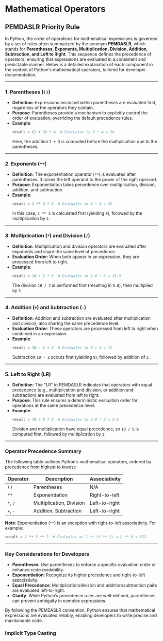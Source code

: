 # Mathematical Operators

## PEMDASLR Priority Rule
In Python, the order of operations for mathematical expressions is governed by a set of rules often summarized by the acronym **PEMDASLR**, which stands for **Parentheses, Exponents, Multiplication, Division, Addition, Subtraction, and Left to Right**. This sequence defines the precedence of operators, ensuring that expressions are evaluated in a consistent and predictable manner. Below is a detailed explanation of each component in the context of Python's mathematical operators, tailored for developer documentation.

---

### 1. **Parentheses (`()`)**  
- **Definition**: Expressions enclosed within parentheses are evaluated first, regardless of the operators they contain.  
- **Purpose**: Parentheses provide a mechanism to explicitly control the order of evaluation, overriding the default precedence rules.  
- **Example**:  
  ```python  
  result = (2 + 3) * 4  # Evaluates to 5 * 4 = 20  
  ```  
  Here, the addition `2 + 3` is computed before the multiplication due to the parentheses.

---

### 2. **Exponents (`**`)**  
- **Definition**: The exponentiation operator (`**`) is evaluated after parentheses. It raises the left operand to the power of the right operand.  
- **Purpose**: Exponentiation takes precedence over multiplication, division, addition, and subtraction.  
- **Example**:  
  ```python  
  result = 2 ** 3 * 4  # Evaluates to 8 * 4 = 32  
  ```  
  In this case, `2 ** 3` is calculated first (yielding `8`), followed by the multiplication by `4`.

---

### 3. **Multiplication (`*`) and Division (`/`)**  
- **Definition**: Multiplication and division operators are evaluated after exponents and share the same level of precedence.  
- **Evaluation Order**: When both appear in an expression, they are processed from left to right.  
- **Example**:  
  ```python  
  result = 10 / 2 * 3  # Evaluates to 5.0 * 3 = 15.0  
  ```  
  The division `10 / 2` is performed first (resulting in `5.0`), then multiplied by `3`.

---

### 4. **Addition (`+`) and Subtraction (`-`)**  
- **Definition**: Addition and subtraction are evaluated after multiplication and division, also sharing the same precedence level.  
- **Evaluation Order**: These operators are processed from left to right when combined in an expression.  
- **Example**:  
  ```python  
  result = 10 - 2 + 3  # Evaluates to 8 + 3 = 11  
  ```  
  Subtraction `10 - 2` occurs first (yielding `8`), followed by addition of `3`.

---

### 5. **Left to Right (LR)**  
- **Definition**: The "LR" in PEMDASLR indicates that operators with equal precedence (e.g., multiplication and division, or addition and subtraction) are evaluated from left to right.  
- **Purpose**: This rule ensures a deterministic evaluation order for operations at the same precedence level.  
- **Example**:  
  ```python  
  result = 10 / 5 * 2  # Evaluates to 2.0 * 2 = 4.0  
  ```  
  Division and multiplication have equal precedence, so `10 / 5` is computed first, followed by multiplication by `2`.

---

### Operator Precedence Summary  
The following table outlines Python’s mathematical operators, ordered by precedence from highest to lowest:

| **Operator**       | **Description**           | **Associativity**  |  
|--------------------|---------------------------|--------------------|  
| `()`               | Parentheses               | N/A                |  
| `**`               | Exponentiation            | Right-to-left      |  
| `*`, `/`           | Multiplication, Division  | Left-to-right      |  
| `+`, `-`           | Addition, Subtraction     | Left-to-right      |  

**Note**: Exponentiation (`**`) is an exception with right-to-left associativity. For example:  
```python  
result = 2 ** 3 ** 2  # Evaluates as 2 ** (3 ** 2) = 2 ** 9 = 512  
```

---

### Key Considerations for Developers  
- **Parentheses**: Use parentheses to enforce a specific evaluation order or enhance code readability.  
- **Exponentiation**: Recognize its higher precedence and right-to-left associativity.  
- **Equal Precedence**: Multiplication/division and addition/subtraction pairs are evaluated left-to-right.  
- **Clarity**: While Python’s precedence rules are well-defined, parentheses can prevent ambiguity in complex expressions.

By following the PEMDASLR convention, Python ensures that mathematical expressions are evaluated reliably, enabling developers to write precise and maintainable code.


### Implicit Type Casting